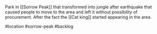 Park in [[Sorrow Peak]] that transformed into jungle after earthquake that caused people to move to the area and left it without possibility of procurement. After the fact the [[Cat king]] started appearing in the area. 

#location #sorrow-peak #backlog